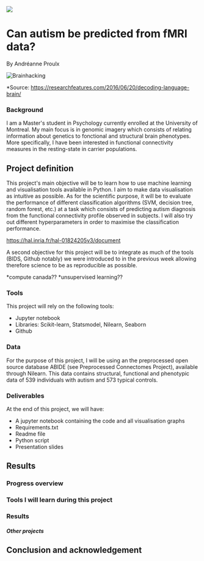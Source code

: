[![](https://img.shields.io/badge/Visit-our%20project%20page-ff69b4)](https://school.brainhackmtl.org/project/template)

# Can autism be predicted from fMRI data?

By Andréanne Proulx

![Brainhacking](https://cdn2.researchfeatures.com/wp-content/uploads/2016/06/Decoding_language_brain.jpg)

*Source: https://researchfeatures.com/2016/06/20/decoding-language-brain/

### Background

I am a Master's student in Psychology currently enrolled at the University of Montreal. My main focus is in genomic imagery which consists of relating information about genetics to fonctional and structural brain phenotypes. More specifically, I have been interested in functional connectivity measures in the resting-state in carrier populations. 

## Project definition 

This project's main objective will be to learn how to use machine learning and visualisation tools available in Python. I aim to make data visualisation as intuitive as possible. As for the scientific purpose, it will be to evaluate the performance of different classification algorithms (SVM, decision tree, random forest, etc.) at a task which consists of predicting autism diagnosis from the functional connectivity profile observed in subjects. I will also try out different hyperparameters in order to maximise the classification performance.    

https://hal.inria.fr/hal-01824205v3/document

A second objective for this project will be to integrate as much of the tools (BIDS, Github notably) we were introduced to in the previous week allowing therefore science to be as reproducible as possible. 
 
*compute canada??
*unsupervised learning??

### Tools 

This project will rely on the following tools: 
 * Jupyter notebook 
 * Libraries: Scikit-learn, Statsmodel, Nilearn, Seaborn
 * Github

### Data 
For the purpose of this project, I will be using an the preprocessed open source database ABIDE (see Preprocessed Connectomes Project), available through Nilearn. This data contains structural, functional and phenotypic data of 539 individuals with autism and 573 typical controls.  

### Deliverables

At the end of this project, we will have:
 
 - A jupyter notebook containing the code and all visualisation graphs
 - Requirements.txt
 - Readme file 
 - Python script
 - Presentation slides
 

## Results 

### Progress overview

### Tools I will learn during this project

### Results 

##### Other projects

## Conclusion and acknowledgement
